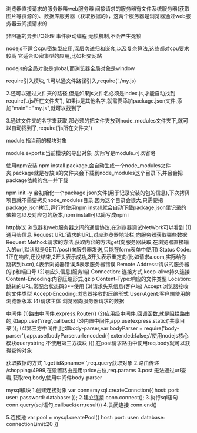浏览器直接请求的服务器叫web服务器
间接请求的服务器有文件系统服务器(获取图片等资源的)、数据库服务器（获取数据的），这两个服务器是浏览器通过web服务器去间接请求的


非阻塞的异步I/O处理
事件驱动编程
无锁机制,不会产生死锁

nodejs不适合cpu密集型应用,深层次递归和嵌套,以及复杂算法,这些都对cpu要求较高
它适合IO密集型的应用,比如社交网站

nodejs的全局对象是global,而浏览器全局对象是window

require引入模块,
1.可以通文件路径引入,require('./my.js)

2.还可以通过文件夹的路径,但是如果js文件名必须是index.js,才能自动找到require('./js所在文件夹'),
如果js是其他名字,就需要添加package.json文件,添加"main" : "my.js",就可以找到了

3.通过文件夹的名字来获取,那必须的把文件夹放到node_modules文件夹下,就可以自动找到了,require('js所在文件夹')



module.指当前的模块对象

module.exports:当前模块的导出对象 ,实际写是module.可以省略

使用npm安装
npm install package,会自动生成一个node_modules文件夹,package就是存放js的文件夹会下载到node_modules这个目录下,并且会把package依赖的包一并下载

npm init -y 会初始化一个package.json文件(用于记录安装的包的信息),下次拷贝项目就不需要拷贝node_modules目录,因为这个目录会很大,只需要把package.json拷贝,运行时使用npm install就会自动下载package.json里记录的依赖包以及对应包的版本,npm install可以简写成npm i


http协议
浏览器和web服务器之间的通信协议,在浏览器调试NetWork可以看到
(1)通用头信息
Request URL:请求的URL,对应浏览器地址栏;向服务器获取哪些数据
Request Method:请求的方法,获取内容的方法get(向服务器获取,在浏览器直接输入的url,默认就是GET)/post(向服务器发送,只能在form表单中使用)
Status Code: 1正在响应,还没结束,2开头表示成功,3开头表示重定向(比如请求a.com,实际给你跳转到b.cn),4表示浏览器错误,5表示服务器错误
Remote Address:请求的服务器的ip和端口号
(2)响应头信息(服务端)
Connection: 连接方式,keep-alive持久连接
Content-Encoding:内容压缩形式,gzip
Content-Type:响应的文件类型
Location:跳转的URL,常配合状态码3**使用
(3)请求头系信息(客户端)
Accept:浏览器接收的文件类型
Accept-Encoding:浏览器接收的压缩形式
User-Agent:客户端使用的浏览器版本
(4)请求主体
浏览器向服务器请求的数据


中间件
(1)路由中间件.express.Router()
(2)应用级中间件,回调函数,就是阻拦路由的,如app.use('/reg',callback)
(3)内置中间件,app.use(express.static('共享目录'));
(4)第三方中间件,比如body-parser,var bodyParser = require('body-parser'),app.use(bodyParser.urlencoded({
    extended:false;//使用nodejs核心模块querystring,不使用第三方模块
})),在post请求路由中使用req.body就可以获得查询对象

获取数据的方式
1.get id&pname='',req.query获取对象
2.路由传递 /shopping/4999,在设置路由是用:price占位,req.params
3.post  无法通过url查看,获取req.body,使用中间件body-parser



mysql模块
1.创建连接对象
var conn=mysql.createConnction({
    host:
    port:
    user:
    password:
    database:
});
2.建立连接
conn.connect();
3.执行sql语句
conn.query(sql语句,callback(err,result))
4.关闭连接
conn.end()

5.连接池
var pool = mysql.createPool({
    host:
    port:
    user:
    database:
    connectionLimit:20
})

